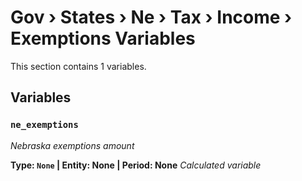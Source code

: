 # Gov › States › Ne › Tax › Income › Exemptions Variables

This section contains 1 variables.

## Variables

### `ne_exemptions`
*Nebraska exemptions amount*

**Type: `None` | Entity: None | Period: None**
*Calculated variable*
